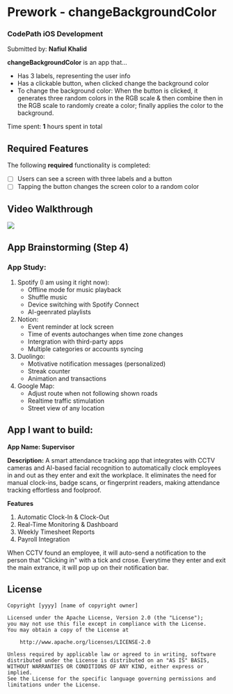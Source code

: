 # Prework - **changeBackgroundColor**
### **CodePath iOS Development**
Submitted by: **Nafiul Khalid**

**changeBackgroundColor** is an app that...
- Has 3 labels, representing the user info
- Has a clickable button, when clicked change the background color
- To change the background color: When the button is clicked, it generates three random colors in the RGB scale & then combine then in the RGB scale to randomly create a color; finally applies the color to the background.

Time spent: **1** hours spent in total

## Required Features

The following **required** functionality is completed:

- [ ] Users can see a screen with three labels and a button
- [ ] Tapping the button changes the screen color to a random color
 
## Video Walkthrough

<div>
    <a href="https://www.loom.com/share/0086ebb8bb9a4e6cb36a3c73006378c9">
    </a>
    <a href="https://www.loom.com/share/0086ebb8bb9a4e6cb36a3c73006378c9">
      <img style="max-width:300px;" src="https://cdn.loom.com/sessions/thumbnails/0086ebb8bb9a4e6cb36a3c73006378c9-3248034f4ca7ee7a-full-play.gif">
    </a>
  </div>

## App Brainstorming (Step 4)

### App Study:
1. Spotify (I am using it right now):
   - Offline mode for music playback
   - Shuffle music
   - Device switching with Spotify Connect
   - AI-geenrated playlists
2. Notion:
   - Event reminder at lock screen
   - Time of events autochanges when time zone changes
   - Intergration with third-party apps
   - Multiple categories or accounts syncing
3. Duolingo:
   - Motivative notification messages (personalized)
   - Streak counter
   - Animation and transactions
4. Google Map:
   - Adjust route when not following shown roads
   - Realtime traffic stimulation
   - Street view of any location
  
## App I want to build:

**App Name: Supervisor**

**Description:**
A smart attendance tracking app that integrates with CCTV cameras and AI-based facial recognition to automatically clock employees in and out as they enter and exit the workplace. It eliminates the need for manual clock-ins, badge scans, or fingerprint readers, making attendance tracking effortless and foolproof.

**Features**
1. Automatic Clock-In & Clock-Out
2. Real-Time Monitoring & Dashboard
3. Weekly Timesheet Reports
4. Payroll Integration

When CCTV found an employee, it will auto-send a notification to the person that "Clicking in" with a tick and crose.
Everytime they enter and exit the main extrance, it will pop up on their notification bar.

## License

    Copyright [yyyy] [name of copyright owner]

    Licensed under the Apache License, Version 2.0 (the "License");
    you may not use this file except in compliance with the License.
    You may obtain a copy of the License at

        http://www.apache.org/licenses/LICENSE-2.0

    Unless required by applicable law or agreed to in writing, software
    distributed under the License is distributed on an "AS IS" BASIS,
    WITHOUT WARRANTIES OR CONDITIONS OF ANY KIND, either express or implied.
    See the License for the specific language governing permissions and
    limitations under the License.
